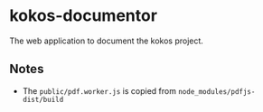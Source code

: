 # kokos-documentor

The web application to document the kokos project.

## Notes

- The `public/pdf.worker.js` is copied from `node_modules/pdfjs-dist/build`